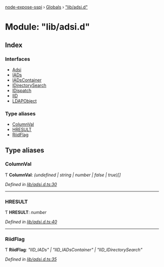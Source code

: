 [node-expose-sspi](../README.md) › [Globals](../globals.md) › ["lib/adsi.d"](_lib_adsi_d_.md)

# Module: "lib/adsi.d"

## Index

### Interfaces

* [Adsi](../interfaces/_lib_adsi_d_.adsi.md)
* [IADs](../interfaces/_lib_adsi_d_.iads.md)
* [IADsContainer](../interfaces/_lib_adsi_d_.iadscontainer.md)
* [IDirectorySearch](../interfaces/_lib_adsi_d_.idirectorysearch.md)
* [IDispatch](../interfaces/_lib_adsi_d_.idispatch.md)
* [IID](../interfaces/_lib_adsi_d_.iid.md)
* [LDAPObject](../interfaces/_lib_adsi_d_.ldapobject.md)

### Type aliases

* [ColumnVal](_lib_adsi_d_.md#columnval)
* [HRESULT](_lib_adsi_d_.md#hresult)
* [RiidFlag](_lib_adsi_d_.md#riidflag)

## Type aliases

###  ColumnVal

Ƭ **ColumnVal**: *(undefined | string | number | false | true)[]*

*Defined in [lib/adsi.d.ts:30](https://github.com/jlguenego/node-expose-sspi/blob/93b1415/lib/adsi.d.ts#L30)*

___

###  HRESULT

Ƭ **HRESULT**: *number*

*Defined in [lib/adsi.d.ts:40](https://github.com/jlguenego/node-expose-sspi/blob/93b1415/lib/adsi.d.ts#L40)*

___

###  RiidFlag

Ƭ **RiidFlag**: *"IID_IADs" | "IID_IADsContainer" | "IID_IDirectorySearch"*

*Defined in [lib/adsi.d.ts:35](https://github.com/jlguenego/node-expose-sspi/blob/93b1415/lib/adsi.d.ts#L35)*
